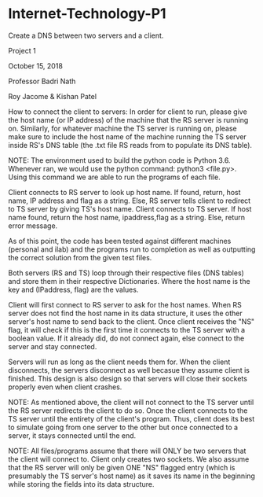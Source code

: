 # Internet-Technology-P1
Create a DNS between two servers and a client.

Project 1

October 15, 2018

Professor Badri Nath

Roy Jacome & Kishan Patel

How to connect the client to servers: In order for client to run, please give the host name (or IP address) of the machine that the RS server is running on. Similarly, for whatever machine the TS server is running on, please make sure to include the host name of the machine running the TS server inside RS's DNS table (the .txt file RS reads from to populate its DNS table).

NOTE: The environment used to build the python code is Python 3.6. Whenever ran, we would use the python command: python3 <file.py>. Using this command we are able to run the programs of each file.

Client connects to RS server to look up host name. If found, return, host name, IP address and flag as a string. Else, RS server tells client to redirect to TS server by giving TS's host name. Client connects to TS server. If host name found, return the host name, ipaddress,flag as a string. Else, return error message.

As of this point, the code has been tested against different machines (personal and ilab) and the programs run to completion as well as outputting the correct solution from the given test files.

Both servers (RS and TS) loop through their respective files (DNS tables) and store them in their respective Dictionaries. Where the host name is the key and (IPaddress, flag) are the values.

Client will first connect to RS server to ask for the host names. When RS server does not find the host name in its data structure, it uses the other server's host name to send back to the client. Once client receives the "NS" flag, it will check if this is the first time it connects to the TS server with a boolean value. If it already did, do not connect again, else connect to the server and stay connected.

Servers will run as long as the client needs them for. When the client disconnects, the servers disconnect as well becasue they assume client is finished. This design is also design so that servers will close their sockets properly even when client crashes.

NOTE: As mentioned above, the client will not connect to the TS server until the RS server redirects the client to do so. Once the client connects to the TS server until the entirety of the client's program. Thus, client does its best to simulate going from one server to the other but once connected to a server, it stays connected until the end.

NOTE: All files/programs assume that there will ONLY be two servers that the client will connect to. Client only creates two sockets. We also assume that the RS server will only be given ONE "NS" flagged entry (which is presumably the TS server's host name) as it saves its name in the beginning while storing the fields into its data structure.